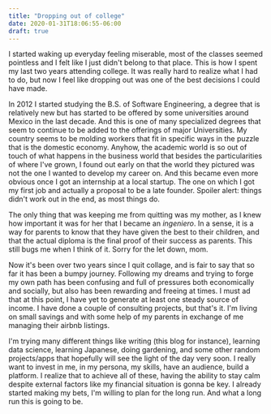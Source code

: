 ```yaml
---
title: "Dropping out of college"
date: 2020-01-31T18:06:55-06:00
draft: true
---
```


I started waking up everyday feeling miserable, most of the classes seemed pointless and I felt like I just didn't belong to that place. This is how I spent my last two years attending college. It was really hard to realize what I had to do, but now I feel like dropping out was one of the best decisions I could have made.

In 2012 I started studying the B.S. of Software Engineering, a degree that is relatively new but has started to be offered by some universities around Mexico in the last decade. And this is one of many specialized degrees that seem to continue to be added to the offerings of major Universities. My country seems to be molding workers that fit in specific ways in the puzzle that is the domestic economy. Anyhow, the academic world is so out of touch of what happens in the business world that besides the particularities of where I've grown, I found out early on that the world they pictured was not the one I wanted to develop my career on. And this became even more obvious once I got an internship at a local startup. The one on which I got my first job and actually a proposal to be a late founder. Spoiler alert: things didn't work out in the end, as most things do.

The only thing that was keeping me from quitting was my mother, as I knew how important it was for her that I became an *ingeniero*. In a sense, it is a way for parents to know that they have given the best to their children, and that the actual diploma is the final proof of their success as parents. This still bugs me when I think of it. Sorry for the let down, mom.

Now it's been over two years since I quit collage, and is fair to say that so far it has been a bumpy journey. Following my dreams and trying to forge my own path has been confusing and full of pressures both economically and socially, but also has been rewarding and freeing at times. I must ad that at this point, I have yet to generate at least one steady source of income. I have done a couple of consulting projects, but that's it. I'm living on small savings and with some help of my parents in exchange of me managing their airbnb listings.

I'm trying many different things like writing (this blog for instance), learning data science, learning Japanese, doing gardening, and some other random projects/apps that hopefully will see the light of the day very soon. I really want to invest in me, in my persona, my skills, have an audience, build a platform. I realize that to achieve all of these, having the ability to stay calm despite external factors like my financial situation is gonna be key. I already started making my bets, I'm willing to plan for the long run. And what a long run this is going to be.

